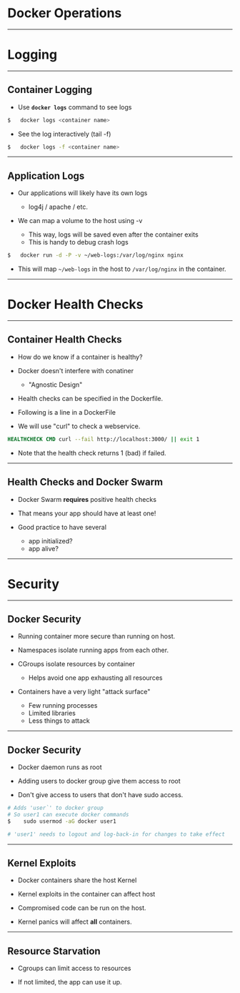 # Docker Operations 

---

# Logging

---

## Container Logging

* Use **`docker logs`** command to see logs

```bash
$   docker logs <container name>
```
<!-- {"left" : 0.85, "top" : 2.83, "height" : 0.57, "width" : 6.11} -->

* See the log interactively (tail -f)

```bash
$   docker logs -f <container name>
```
<!-- {"left" : 0.85, "top" : 4.3, "height" : 0.57, "width" : 6.61} -->

---

## Application Logs

* Our applications will likely have its own logs
    - log4j / apache / etc.

* We can map a volume to the host using -v
    - This way, logs will be saved even after the container exits
    - This is handy to debug crash logs

```bash
$   docker run -d -P -v ~/web-logs:/var/log/nginx nginx
```
<!-- {"left" : 0.85, "top" : 5.28, "height" : 0.57, "width" : 9.94} -->

* This will map `~/web-logs` in the host to `/var/log/nginx` in the container.

---

# Docker Health Checks

---

## Container Health Checks

* How do we know if a container is healthy?

* Docker doesn't interfere with conatiner
    - "Agnostic Design"

* Health checks can be specified in the Dockerfile.

* Following is a line in a DockerFile

* We will use "curl" to check a webservice.

```dockerfile
HEALTHCHECK CMD curl --fail http://localhost:3000/ || exit 1
```
<!-- {"left" : 0.85, "top" : 6.17, "height" : 0.57, "width" : 10.78} -->


* Note that the health check returns 1 (bad) if failed.

---

## Health Checks and Docker Swarm

* Docker Swarm **requires** positive health checks 

* That means your app should have at least one!

* Good practice to have several
    - app initialized?
    - app alive?

---

# Security

---

## Docker Security

* Running container more secure than running on host.

* Namespaces isolate running apps from each other.

* CGroups isolate resources by container
  - Helps avoid one app exhausting all resources

* Containers have a very light "attack surface"
  - Few running processes
  - Limited libraries
  - Less things to attack

---

## Docker Security

* Docker daemon runs as root

* Adding users to docker group give them access to root

* Don't give access to users that don't have sudo access.

```bash
# Adds 'user`' to docker group
# So user1 can execute docker commands
$    sudo usermod -aG docker user1

# 'user1' needs to logout and log-back-in for changes to take effect
```
<!-- {"left" : 0.85, "top" : 4.37, "height" : 1.74, "width" : 12.11} -->


---

## Kernel Exploits

* Docker containers share the host Kernel

* Kernel exploits in the container can affect host

* Compromised code can be run on the host.

* Kernel panics will affect **all** containers.

---

## Resource Starvation

* Cgroups can limit access to resources

* If not limited, the app can use it up.




